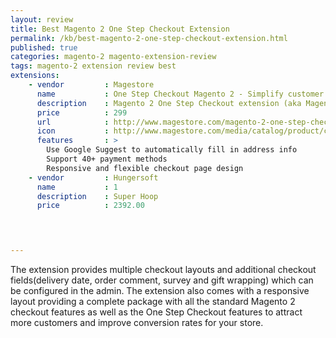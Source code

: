 ```yaml
---
layout: review
title: Best Magento 2 One Step Checkout Extension
permalink: /kb/best-magento-2-one-step-checkout-extension.html
published: true
categories: magento-2 magento-extension-review
tags: magento-2 extension review best
extensions:
    - vendor         : Magestore
      name    		 : One Step Checkout Magento 2 - Simplify customer checkout process
      description    : Magento 2 One Step Checkout extension (aka Magento 2 One Page Checkout) simplifies customers checkout process with all checkout steps appeared on a single page. Thus, customers can fill in information and modify any step without back and forth.
      price          : 299
      url			 : http://www.magestore.com/magento-2-one-step-checkout-extension.html
      icon			 : http://www.magestore.com/media/catalog/product/cache/1/image/300x/9df78eab33525d08d6e5fb8d27136e95/o/s/osc2.jpg
      features		 : >
      	Use Google Suggest to automatically fill in address info
		Support 40+ payment methods 
		Responsive and flexible checkout page design
    - vendor         : Hungersoft
      name    		 : 1
      description 	 : Super Hoop
      price       	 : 2392.00
    



---
```



The extension provides multiple checkout layouts and additional checkout fields(delivery date, order comment, survey and gift wrapping) which can be configured in the admin. The extension also comes with a responsive layout providing a complete package with all the standard Magento 2 checkout features as well as the One Step Checkout features to attract more customers and improve conversion rates for your store.

